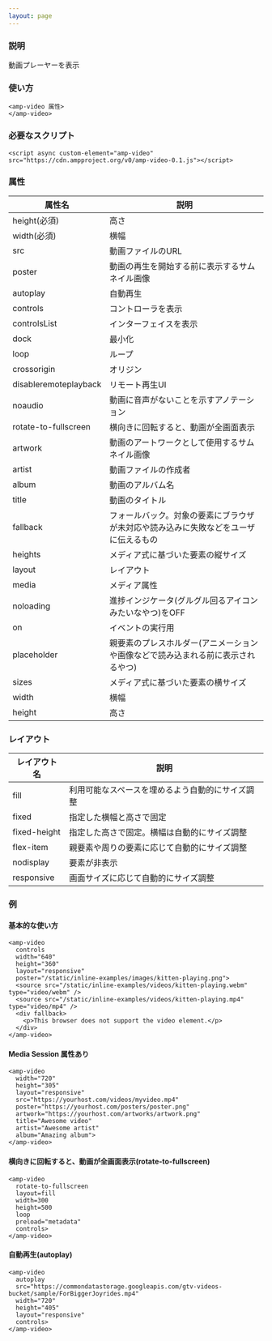```yaml
---
layout: page
---
```


### 説明

動画プレーヤーを表示

### 使い方

    <amp-video 属性>
    </amp-video>

### 必要なスクリプト

    <script async custom-element="amp-video" src="https://cdn.ampproject.org/v0/amp-video-0.1.js"></script>

### 属性

| 属性名                | 説明                                                   |
|-----------------------|--------------------------------------------------------|
| height(必須)          | 高さ                                                    |
| width(必須)           | 横幅                                                   |
| src                   | 動画ファイルのURL                                           |
| poster                | 動画の再生を開始する前に表示するサムネイル画像                     |
| autoplay              | 自動再生                                               |
| controls              | コントローラを表示                                            |
| controlsList          | インターフェイスを表示                                          |
| dock                  | 最小化                                                 |
| loop                  | ループ                                                    |
| crossorigin           | オリジン                                                   |
| disableremoteplayback | リモート再生UI                                             |
| noaudio               | 動画に音声がないことを示すアノテーション                              |
| rotate-to-fullscreen  | 横向きに回転すると、動画が全画面表示                          |
| artwork               | 動画のアートワークとして使用するサムネイル画像                          |
| artist                | 動画ファイルの作成者                                        |
| album                 | 動画のアルバム名                                            |
| title                 | 動画のタイトル                                              |
| fallback              | フォールバック。対象の要素にブラウザが未対応や読み込みに失敗などをユーザに伝えるもの |
| heights               | メディア式に基づいた要素の縦サイズ                                 |
| layout                | レイアウト                                                  |
| media                 | メディア属性                                               |
| noloading             | 進捗インジケータ(グルグル回るアイコンみたいなやつ)をOFF                      |
| on                    | イベントの実行用                                            |
| placeholder           | 親要素のプレスホルダー(アニメーションや画像などで読み込まれる前に表示されるやつ)    |
| sizes                 | メディア式に基づいた要素の横サイズ                                 |
| width                 | 横幅                                                   |
| height                | 高さ                                                    |

### レイアウト

| レイアウト名      | 説明                               |
|--------------|----------------------------------|
| fill         | 利用可能なスペースを埋めるよう自動的にサイズ調整 |
| fixed        | 指定した横幅と高さで固定                |
| fixed-height | 指定した高さで固定。横幅は自動的にサイズ調整 |
| flex-item    | 親要素や周りの要素に応じて自動的にサイズ調整 |
| nodisplay    | 要素が非表示                        |
| responsive   | 画面サイズに応じて自動的にサイズ調整         |

### 例

#### 基本的な使い方

    <amp-video
      controls
      width="640"
      height="360"
      layout="responsive"
      poster="/static/inline-examples/images/kitten-playing.png">
      <source src="/static/inline-examples/videos/kitten-playing.webm" type="video/webm" />
      <source src="/static/inline-examples/videos/kitten-playing.mp4" type="video/mp4" />
      <div fallback>
        <p>This browser does not support the video element.</p>
      </div>
    </amp-video>

#### Media Session 属性あり

    <amp-video
      width="720"
      height="305"
      layout="responsive"
      src="https://yourhost.com/videos/myvideo.mp4"
      poster="https://yourhost.com/posters/poster.png"
      artwork="https://yourhost.com/artworks/artwork.png"
      title="Awesome video"
      artist="Awesome artist"
      album="Amazing album">
    </amp-video>

#### 横向きに回転すると、動画が全画面表示(rotate-to-fullscreen)

    <amp-video
      rotate-to-fullscreen
      layout=fill
      width=300
      height=500
      loop
      preload="metadata"
      controls>
    </amp-video>

#### 自動再生(autoplay)

    <amp-video
      autoplay
      src="https://commondatastorage.googleapis.com/gtv-videos-bucket/sample/ForBiggerJoyrides.mp4"
      width="720"
      height="405"
      layout="responsive"
      controls>
    </amp-video>
